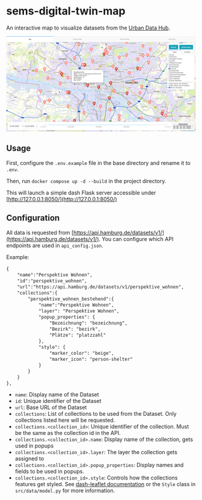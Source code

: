 # sems-digital-twin-map
An interactive map to visualize datasets from the [Urban Data Hub](https://api.hamburg.de/datasets/v1/).

![Screenshot of Map](/examples/screenshot_map.png)

## Usage

First, configure the `.env.example` file in the base directory and rename it to `.env`.

Then, run `docker compose up -d --build` in the project directory.

This will launch a simple dash Flask server accessible under [http://127.0.0.1:8050/](http://127.0.0.1:8050/)

## Configuration
All data is requested from [https://api.hamburg.de/datasets/v1/](https://api.hamburg.de/datasets/v1/).
You can configure which API endpoints are used in `api_config.json`.

Example:
```
{
    "name":"Perspektive Wohnen",
    "id":"perspektive_wohnen",
    "url":"https://api.hamburg.de/datasets/v1/perspektive_wohnen",
    "collections":{
        "perspektive_wohnen_bestehend":{
            "name":"Perspektive Wohnen",
            "layer": "Perspektive Wohnen",
            "popup_properties": {
                "Bezeichnung": "bezeichnung", 
                "Bezirk": "bezirk", 
                "Plätze": "platzzahl"
            },
            "style": {
                "marker_color": "beige",
                "marker_icon": "person-shelter"
            }
        }
    }
},
```
- `name`: Display name of the Dataset
- `id`: Unique identifier of the Dataset
- `url`: Base URL of the Dataset
- `collections`: List of collections to be used from the Dataset. Only collections listed here will be requested.
- `collections.<collection_id>`: Unique identifier of the collection. Must be the same as the collection id in the API.
- `collections.<collection_id>.name`: Display name of the collection, gets used in popups
- `collections.<collection_id>.layer`: The layer the collection gets assigned to
- `collections.<collection_id>.popup_properties`: Display names and fields to be used in popups.
- `collections.<collection_id>.style`: Controls how the collections features get styled. See [dash-leaflet documentation](https://leafletjs.com/reference.html#path) or the `Style` class in `src/data/model.py` for more information.